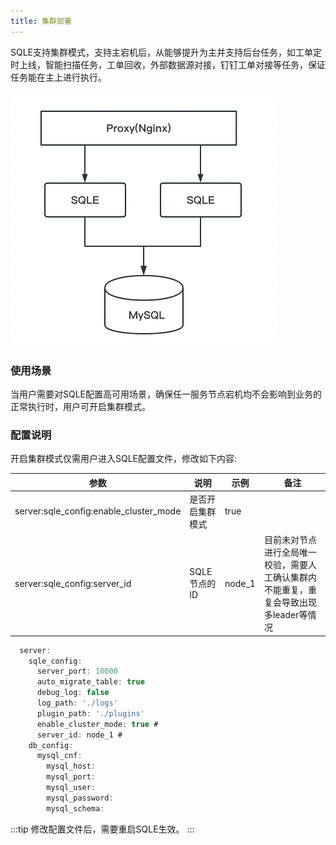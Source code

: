 ```yaml
---
title: 集群部署
---
```

SQLE支持集群模式，支持主宕机后，从能够提升为主并支持后台任务，如工单定时上线，智能扫描任务，工单回收，外部数据源对接，钉钉工单对接等任务，保证任务能在主上进行执行。

![cluster](img/cluster.png)

### 使用场景
当用户需要对SQLE配置高可用场景，确保任一服务节点宕机均不会影响到业务的正常执行时，用户可开启集群模式。

### 配置说明

开启集群模式仅需用户进入SQLE配置文件，修改如下内容:

| 参数 | 说明 | 示例 | 备注 |
|-|-|-|-|
| server:sqle_config:enable_cluster_mode | 是否开启集群模式 | true |  |
| server:sqle_config:server_id | SQLE节点的ID | node_1 | 目前未对节点进行全局唯一校验，需要人工确认集群内不能重复，重复会导致出现多leader等情况|


```jsx title="配置文件示例"
  server:
    sqle_config:
      server_port: 10000
      auto_migrate_table: true
      debug_log: false
      log_path: './logs'
      plugin_path: './plugins'
      enable_cluster_mode: true #
      server_id: node_1 #
    db_config:
      mysql_cnf:
        mysql_host: 
        mysql_port: 
        mysql_user:
        mysql_password: 
        mysql_schema:
```
:::tip
修改配置文件后，需要重启SQLE生效。
:::